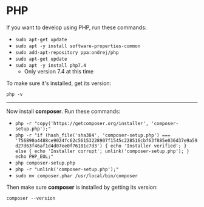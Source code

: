 # PHP

If you want to develop using PHP, run these commands:

- `sudo apt-get update`
- `sudo apt -y install software-properties-common`
- `sudo add-apt-repository ppa:ondrej/php`
- `sudo apt-get update`
- `sudo apt -y install php7.4`
    - Only version 7.4 at this time

To make sure it's installed, get its version:

`php -v`

<hr />

Now install **composer**. Run these commands:

- `php -r "copy('https://getcomposer.org/installer', 'composer-setup.php');"`
- `php -r "if (hash_file('sha384', 'composer-setup.php') === '756890a4488ce9024fc62c56153228907f1545c228516cbf63f885e036d37e9a59d27d63f46af1d4d07ee0f76181c7d3') { echo 'Installer verified'; } else { echo 'Installer corrupt'; unlink('composer-setup.php'); } echo PHP_EOL;"`
- `php composer-setup.php`
- `php -r "unlink('composer-setup.php');"`
- `sudo mv composer.phar /usr/local/bin/composer`

Then make sure **composer** is installed by getting its version:

`composer --version`
